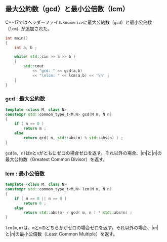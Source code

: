 ## 最大公約数（gcd）と最小公倍数（lcm）

C++17ではヘッダーファイル`<numeric>`に最大公約数（`gcd`）と最小公倍数（`lcm`）が追加された。

~~~cpp
int main()
{
    int a, b ;

    while( std::cin >> a >> b )
    {
        std::cout
            << "gcd: " << gcd(a,b)
            << "\nlcm: " << lcm(a,b) << '\n' ;
    }
}
~~~

### gcd : 最大公約数

~~~c++
template <class M, class N>
constexpr std::common_type_t<M,N> gcd(M m, N n)
{
    if ( n == 0 )
        return m ;
    else
        return gcd( n, std::abs(m) % std::abs(n) ) ; 
}
~~~

`gcd(m, n)`は`m`と`n`がともにゼロの場合ゼロを返す。それ以外の場合、$|m|$と$|n|$の最大公約数（Greatest Common Divisor）を返す。

### lcm : 最小公倍数

~~~c++
template <class M, class N>
constexpr std::common_type_t<M,N> lcm(M m, N n)
{
    if ( m == 0 || n == 0 )
        return 0 ;
    else
        return std::abs(m) / gcd( m, n ) * std::abs(n) ;
}
~~~

`lcm(m,n)`は、`m`と`n`のどちらかがゼロの場合ゼロを返す。それ以外の場合、$|m|$と$|n|$の最小公倍数（Least Common Multiple）を返す。
